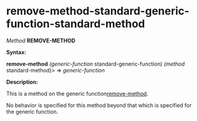 remove-method-standard-generic-function-standard-method
=======================================================

*Method* **REMOVE-METHOD**

**Syntax:**

**remove-method** *(generic-function* standard-generic-function) *(method* standard-method)> => *generic-function*

**Description:**

This is a method on the generic function[remove-method](/docs/meta-object-protocol/remove-method).

No behavior is specified for this method beyond that which is specified for the generic function.
